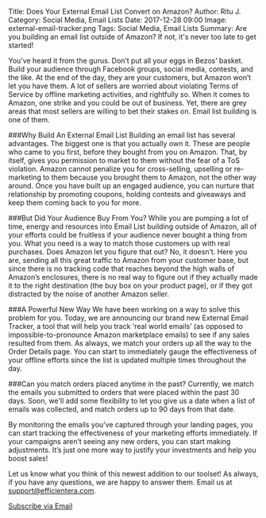 Title: Does Your External Email List Convert on Amazon?
Author: Ritu J.
Category: Social Media, Email Lists
Date: 2017-12-28 09:00
Image: external-email-tracker.png
Tags: Social Media, Email Lists
Summary: Are you building an email list outside of Amazon? If not, it's never too late to get started!

You’ve heard it from the gurus. Don’t put all your eggs in Bezos’ basket. Build your audience through Facebook groups, social media, contests, and the like. At the end of the day, they are your customers, but Amazon won’t let you have them. A lot of sellers are worried about violating Terms of Service by offline marketing activities, and rightfully so. When it comes to Amazon, one strike and you could be out of business. Yet, there are grey areas that most sellers are willing to bet their stakes on. Email list building is one of them.</p>

###Why Build An External Email List
Building an email list has several advantages. The biggest one is that you actually own it. These are people who came to you first, before they bought from you on Amazon. That, by itself, gives you permission to market to them without the fear of a ToS violation. Amazon cannot penalize you for cross-selling, upselling or re-marketing to them because you brought them to Amazon, not the other way around. Once you have built up an engaged audience, you can nurture that relationship by promoting coupons, holding contests and giveaways and keep them coming back to you for more.

###But Did Your Audience Buy From You?
While you are pumping a lot of time, energy and resources into Email List building outside of Amazon, all of your efforts could be fruitless if your audience never bought a thing from you. What you need is a way to match those customers up with real purchases. Does Amazon let you figure that out? No, it doesn’t. Here you are, sending all this great traffic to Amazon from your customer base, but since there is no tracking code that reaches beyond the high walls of Amazon’s enclosures, there is no real way to figure out if they actually made it to the right destination (the buy box on your product page), or if they got distracted by the noise of another Amazon seller.


###A Powerful New Way
We have been working on a way to solve this problem for you. Today, we are announcing our brand new External Email Tracker, a tool that will help you track ‘real world emails’ (as opposed to impossible-to-pronounce Amazon marketplace emails) to see if any sales resulted from them. As always, we match your orders up all the way to the Order Details page. You can start to immediately gauge the effectiveness of your offline efforts since the list is updated multiple times throughout the day.


###Can you match orders placed anytime in the past?
Currently, we match the emails you submitted to orders that were placed within the past 30 days. Soon, we'll add some flexibility to let you give us a date when a list of emails was collected, and match orders up to 90 days from that date.

By monitoring the emails you’ve captured through your landing pages, you can start tracking the effectiveness of your marketing efforts immediately. If your campaigns aren’t seeing any new orders, you can start making adjustments. It’s just one more way to justify your investments and help you boost sales!

Let us know what you think of this newest addition to our toolset! As always, if you have any questions, we are happy to answer them. Email us at support@efficientera.com.



<a class="btn btn-primary" href="https://efficientera.leadpages.co/leadbox/121f91a73f72a2%3A12c54680e746dc/5687539843203072/" target="_blank">Subscribe via Email</a><script data-leadbox="121f91a73f72a2:12c54680e746dc" data-url="https://efficientera.leadpages.co/leadbox/121f91a73f72a2%3A12c54680e746dc/5687539843203072/" data-config="%7B%7D" type="text/javascript" src="https://efficientera.leadpages.co/leadbox-1468522675.js"></script>




